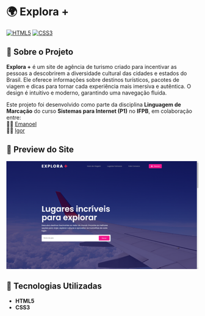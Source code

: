 # 🌍 Explora +

[![HTML5](https://img.shields.io/badge/HTML5-E34F26?style=for-the-badge&logo=html5&logoColor=white)](https://developer.mozilla.org/pt-BR/docs/Web/HTML)
[![CSS3](https://img.shields.io/badge/CSS3-1572B6?style=for-the-badge&logo=css3&logoColor=white)](https://developer.mozilla.org/pt-BR/docs/Web/CSS)

## 📌 Sobre o Projeto

**Explora +** é um site de agência de turismo criado para incentivar as pessoas a descobrirem a diversidade cultural das cidades e estados do Brasil. Ele oferece informações sobre destinos turísticos, pacotes de viagem e dicas para tornar cada experiência mais imersiva e autêntica. O design é intuitivo e moderno, garantindo uma navegação fluida.

Este projeto foi desenvolvido como parte da disciplina **Linguagem de Marcação** do curso **Sistemas para Internet (P1)** no **IFPB**, em colaboração entre:  
👨‍💻 [Emanoel](https://github.com/maneuu)  
👨‍💻 [Igor](https://github.com/Igor-AI-Coder)

## 🎨 Preview do Site

![Preview do Site](preview.png)

<!-- Substitua "caminho/para/sua/imagem.png" pelo caminho ou URL da imagem de preview do site -->

## 🚀 Tecnologias Utilizadas

- **HTML5**
- **CSS3**
